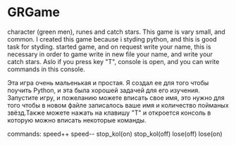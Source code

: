 # GRGame
character (green men), runes and catch stars.
This game is vary small, and common. I created this game because i styding python, and this is good task for styding.
started game, and on request write your name, this is necessary in order to game write in new file your name, and write
your catch stars. Aslo if you press key "T", console is open, and you can write commands in this console.

Эта игра очень мальенькая и простая. Я создал ее для того чтобы поучить Python, и эта была хорошей задачей для его изучения.
Запустите игру, и пожеланию можете вписать свое имя, это нужно для того чтобы в новом файле записалось ваше имя и количество 
пойманых звёзд.Также можете нажать на клавишу "T" и откроется консоль в которую можно вписать некоторые команды.

commands:
speed++
speed--
stop_kol(on)
stop_kol(off)
lose(off)
lose(on)

